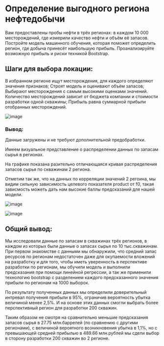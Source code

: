 # Определение выгодного региона нефтедобычи
Вам предоставлены пробы нефти в трёх регионах: в каждом 10 000 месторождений, где измерили качество нефти и объём её запасов. Постройте модель машинного обучения, которая поможет определить регион, где добыча принесёт наибольшую прибыль. Проанализируйте возможную прибыль и риски техникой Bootstrap.

## Шаги для выбора локации:

В избранном регионе ищут месторождения, для каждого определяют значения признаков;
Строят модель и оценивают объём запасов;
Выбирают месторождения с самым высокими оценками значений. Количество месторождений зависит от бюджета компании и стоимости разработки одной скважины;
Прибыль равна суммарной прибыли отобранных месторождений.

![image](https://github.com/IT-DS-Alex/Portfolio/assets/140064630/37df116c-aeff-4810-bdae-3f9d4959a92b)


### Вывод:

Данные загружены и не требуют дополнительной предобработки.

Имеем визуальное представление о распределении данных по запасам сырья в регионах.

На графике показана разительно отличающаяся кривая распределения запасов сырья по скважинам 2 региона.

Отметим так же, что на данных по корреляции значений 2 регоина, мы видим сильную зависимость целевого показателя product от f0, такая зависмость можеть дать нам высокие баллы предсказаний для нашей модели.

![image](https://github.com/IT-DS-Alex/Portfolio/assets/140064630/2a71ba98-83a7-47c4-bab8-d9cadcdf4261)


![image](https://github.com/IT-DS-Alex/Portfolio/assets/140064630/fa64b29b-3c6d-4f2c-88c9-45dc2cf3f7a8)

## Общий вывод:

Мы исследовали данные по запасам в скважинах трёх регионов, в каждом из которых были данные о запасах сырья по 10 тыс.скважинам. При первом знакомстве с данными мы обнаружили, что средний запас ресурсов по регионам недостаточен даже для окупаемости вложений на разработку и для того, чтобы иметь уверенность в перспективе разработки по регионам, мы обучили модель и выполнили предсказания при помощи линейной регрессии, а так же применили технологию bootstrap с разделением каждого предсказанного значения прибыли по регионам на 1000 выборок.

По результату полученных данных мы определили доверительный интревал получения прибыли в 95%, ограничив вероятность убытка величиной менее 2,5%. И на основе этих данных смогли выбрать более перспективный регион для разработки 200 скважин.

Таким образом не смотря на сравнительно меньшие предсказания запасов сырья в 27.75 млн.баррелей (по сравнению с другими регионами), с величиной вероятного возникновения убытка в 1,1%, но с превышающей средней прибылью в 489.66 млн.рублей мы сдели выбор в сторону разработки 200 скважин во 2 регионе.


